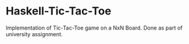 # Haskell-Tic-Tac-Toe
Implementation of Tic-Tac-Toe game on a NxN Board.
Done as part of university assignment.
